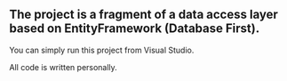 ## The project is a fragment of a data access layer based on EntityFramework (Database First).

You can simply run this project from Visual Studio.

All code is written personally.